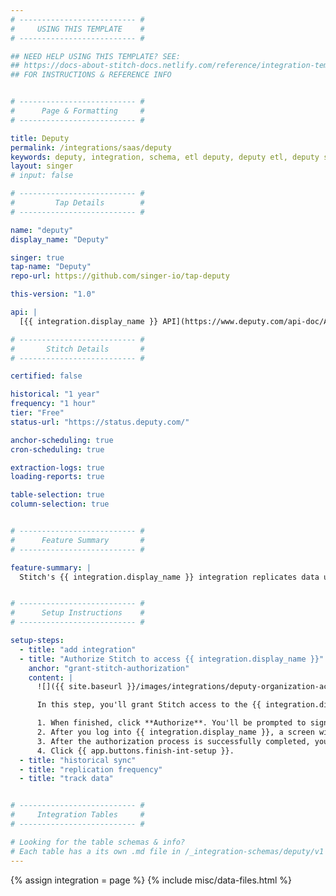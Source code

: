 ```yaml
---
# -------------------------- #
#     USING THIS TEMPLATE    #
# -------------------------- #

## NEED HELP USING THIS TEMPLATE? SEE:
## https://docs-about-stitch-docs.netlify.com/reference/integration-templates/saas/
## FOR INSTRUCTIONS & REFERENCE INFO


# -------------------------- #
#      Page & Formatting     #
# -------------------------- #

title: Deputy
permalink: /integrations/saas/deputy
keywords: deputy, integration, schema, etl deputy, deputy etl, deputy schema
layout: singer
# input: false

# -------------------------- #
#         Tap Details        #
# -------------------------- #

name: "deputy"
display_name: "Deputy"

singer: true 
tap-name: "Deputy"
repo-url: https://github.com/singer-io/tap-deputy

this-version: "1.0"

api: |
  [{{ integration.display_name }} API](https://www.deputy.com/api-doc/API/Getting_Started){:target="new"}

# -------------------------- #
#       Stitch Details       #
# -------------------------- #

certified: false 

historical: "1 year"
frequency: "1 hour"
tier: "Free"
status-url: "https://status.deputy.com/"

anchor-scheduling: true
cron-scheduling: true

extraction-logs: true
loading-reports: true

table-selection: true
column-selection: true


# -------------------------- #
#      Feature Summary       #
# -------------------------- #

feature-summary: |
  Stitch's {{ integration.display_name }} integration replicates data using the {{ integration.api | flatify | strip }}. Refer to the [Schema](#schema) section for a list of objects available for replication.


# -------------------------- #
#      Setup Instructions    #
# -------------------------- #

setup-steps:
  - title: "add integration"
  - title: "Authorize Stitch to access {{ integration.display_name }}"
    anchor: "grant-stitch-authorization"
    content: |
      ![]({{ site.baseurl }}/images/integrations/deputy-organization-access.png){:align="right" style="margin-left: 15px; max-width: 300px;"}

      In this step, you'll grant Stitch access to the {{ integration.display_name }} organization you want to connect.

      1. When finished, click **Authorize**. You'll be prompted to sign into your {{ integration.display_name }} account if you aren't already.
      2. After you log into {{ integration.display_name }}, a screen with a list of your {{ integration.display_name }} organizations will display. Select the organization you want to connect to Stitch and click **Authorize**.
      3. After the authorization process is successfully completed, you'll be directed back to Stitch.
      4. Click {{ app.buttons.finish-int-setup }}.
  - title: "historical sync"
  - title: "replication frequency"
  - title: "track data"


# -------------------------- #
#     Integration Tables     #
# -------------------------- #

# Looking for the table schemas & info?
# Each table has a its own .md file in /_integration-schemas/deputy/v1
---
```

{% assign integration = page %}
{% include misc/data-files.html %}